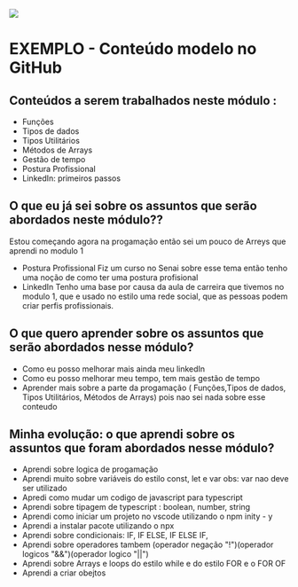![](https://i.imgur.com/xG74tOh.png)

# EXEMPLO - Conteúdo modelo no GitHub

## Conteúdos a serem trabalhados neste módulo :

- Funções
- Tipos de dados
- Tipos Utilitários
- Métodos de Arrays
- Gestão de tempo
- Postura Profissional
- LinkedIn: primeiros passos


## O que eu já sei sobre os assuntos que serão abordados neste módulo??

Estou começando agora na progamação então sei um pouco de Arreys que aprendi no modulo 1
- Postura Profissional Fiz um curso no Senai sobre esse tema então tenho uma noção de como ter uma postura profisional
- LinkedIn Tenho uma base por causa da aula de carreira que tivemos no modulo 1, que e usado no estilo uma rede social, que as pessoas podem criar perfis profissionais.

## O que quero aprender sobre os assuntos que serão abordados nesse módulo?

- Como eu posso melhorar mais ainda meu linkedIn
- Como eu posso melhorar meu tempo, tem mais gestão de tempo 
- Aprender mais sobre a parte da progamação ( Funções,Tipos de dados, Tipos Utilitários,  Métodos de Arrays) pois nao sei nada sobre esse conteudo

## Minha evolução: o que aprendi sobre os assuntos que foram abordados nesse módulo?

- Aprendi sobre logica de progamação
- Aprendi muito sobre variáveis do estilo const, let e var obs: var nao deve ser utilizado 
- Apredi como mudar um codigo de javascript para typescript 
- Aprendi sobre tipagem de typescript : boolean, number, string
- Aprendi como iniciar um projeto no vscode utilizando o npm inity - y
- Aprendi a instalar pacote utilizando o npx
- Aprendi sobre condicionais: IF, IF ELSE, IF ELSE IF, 
- Aprendi sobre operadores tambem (operador negação "!")(operador logicos "&&")(operador logico "||")
- Aprendi sobre Arrays e loops do estilo while e do estilo FOR e o FOR OF
- Aprendi a criar obejtos 

